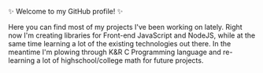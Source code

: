 ✨ Welcome to my GitHub profile! ✨

Here you can find most of my projects I've been working on lately. 
Right now I'm creating libraries for Front-end JavaScript and NodeJS,
while at the same time learning a lot of the existing technologies out there. 
In the meantime I'm plowing through K&R C Programming language and re-learning a lot of highschool/college math for future projects. 

<!---
cajmorgan/cajmorgan is a ✨ special ✨ repository because its `README.md` (this file) appears on your GitHub profile.
You can click the Preview link to take a look at your changes.
--->
